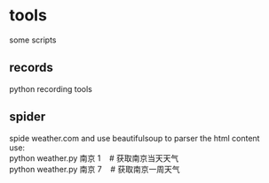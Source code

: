 # tools
some scripts
## records
python recording tools

## spider
spide weather.com and use beautifulsoup to parser the html content <br>
use:<br>
python weather.py 南京 1       &nbsp;&nbsp;&nbsp;\# 获取南京当天天气<br>
python weather.py 南京 7       &nbsp;&nbsp;&nbsp;\# 获取南京一周天气<br>

